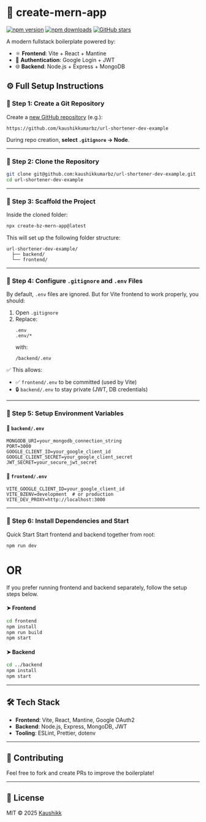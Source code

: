 # 🚀 create-mern-app

[![npm version](https://img.shields.io/npm/v/create-bz-mern-app.svg)](https://www.npmjs.com/package/create-bz-mern-app)
[![npm downloads](https://img.shields.io/npm/dm/create-bz-mern-app.svg)](https://www.npmjs.com/package/create-bz-mern-app)
[![GitHub stars](https://img.shields.io/github/stars/kaushikkumarbz/create-bz-mern-app?style=social)](https://github.com/kaushikkumarbz/create-bz-mern-app)

A modern fullstack boilerplate powered by:

- ⚛️ **Frontend**: Vite + React + Mantine  
- 🔐 **Authentication**: Google Login + JWT  
- 🌐 **Backend**: Node.js + Express + MongoDB  

## ⚙️ Full Setup Instructions

### 🔹 Step 1: Create a Git Repository

Create a [new GitHub repository](https://github.com/new) (e.g.):
```
https://github.com/kaushikkumarbz/url-shortener-dev-example
```
During repo creation, **select `.gitignore` → Node**.

---

### 🔹 Step 2: Clone the Repository

```bash
git clone git@github.com:kaushikkumarbz/url-shortener-dev-example.git
cd url-shortener-dev-example
```

---

### 🔹 Step 3: Scaffold the Project

Inside the cloned folder:

```bash
npx create-bz-mern-app@latest
```

This will set up the following folder structure:

```
url-shortener-dev-example/
  ├── backend/
  └── frontend/
```

---

### 🔹 Step 4: Configure `.gitignore` and `.env` Files

By default, `.env` files are ignored. But for Vite frontend to work properly, you should:

1. Open `.gitignore`
2. Replace:
   ```
   .env
   .env/*
   ```
   with:
   ```
   /backend/.env
   ```

✅ This allows:
- ✅ `frontend/.env` to be committed (used by Vite)
- 🔒 `backend/.env` to stay private (JWT, DB credentials)

---

### 🔹 Step 5: Setup Environment Variables

#### 📁 `backend/.env`
```env
MONGODB_URI=your_mongodb_connection_string
PORT=3000
GOOGLE_CLIENT_ID=your_google_client_id
GOOGLE_CLIENT_SECRET=your_google_client_secret
JWT_SECRET=your_secure_jwt_secret
```

#### 📁 `frontend/.env`
```env
VITE_GOOGLE_CLIENT_ID=your_google_client_id
VITE_BZENV=development  # or production
VITE_DEV_PROXY=http://localhost:3000
```

---

### 🔹 Step 6: Install Dependencies and Start

Quick Start
Start frontend and backend together from root:
```bash
npm run dev
```

# OR

If you prefer running frontend and backend separately, follow the setup steps below.
#### ➤ Frontend

```bash
cd frontend
npm install
npm run build
npm start
```

#### ➤ Backend

```bash
cd ../backend
npm install
npm start
```
---

## 🛠️ Tech Stack

- **Frontend**: Vite, React, Mantine, Google OAuth2
- **Backend**: Node.js, Express, MongoDB, JWT
- **Tooling**: ESLint, Prettier, dotenv

---

## 🙌 Contributing

Feel free to fork and create PRs to improve the boilerplate!

---

## 📄 License

MIT © 2025 [Kaushikk](https://github.com/kaushikkumarbz)
